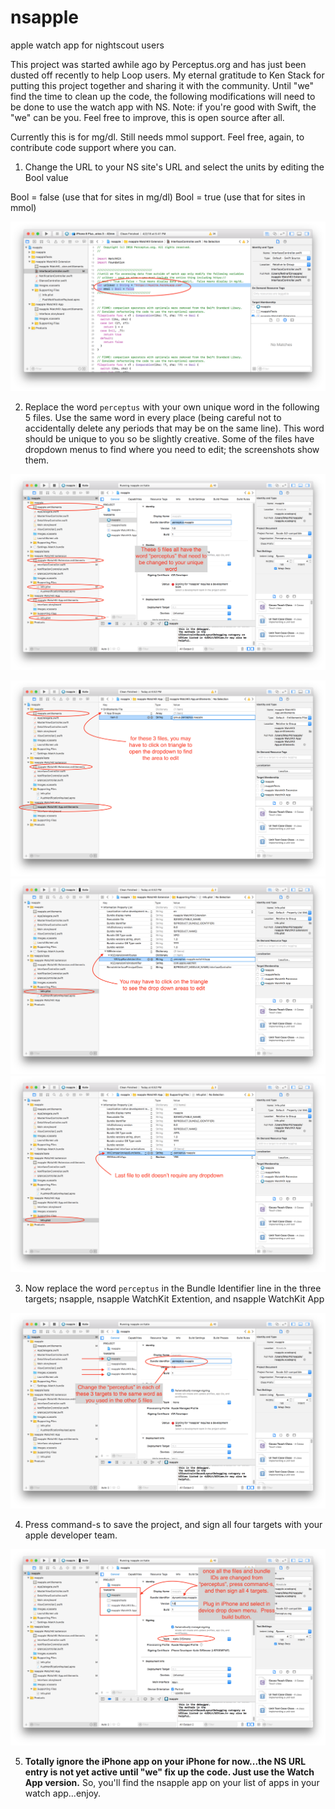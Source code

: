 # nsapple
apple watch app for nightscout users

This project was started awhile ago by Perceptus.org and has just been dusted off recently to help Loop users.  My eternal gratitude to Ken Stack for putting this project together and sharing it with the community.  Until "we" find the time to clean up the code, the following modifications will need to be done to use the watch app with NS.  Note:  if you're good with Swift, the "we" can be you.  Feel free to improve, this is open source after all.

Currently this is for mg/dl.  Still needs mmol support.  Feel free, again, to contribute code support where you can.


1.  Change the URL to your NS site's URL and select the units by editing the Bool value

Bool = false (use that for sites in mg/dl)
Bool = true (use that for sites in mmol)

![URL](https://github.com/Kdisimone/images/blob/master/nsapple-units.png)


2. Replace the word `perceptus` with your own unique word in the following 5 files.  Use the same word in every place (being careful not to accidentally delete any periods that may be on the same line).  This word should be unique to you so be slightly creative.  Some of the files have dropdown menus to find where you need to edit; the screenshots show them.

![files](https://github.com/Kdisimone/images/blob/master/nsapple_files.png)

![dropdown](https://github.com/Kdisimone/images/blob/master/nsapple_dropdown1.png)
![dropdown](https://github.com/Kdisimone/images/blob/master/nsapple_dropdown2.png)
![dropdown](https://github.com/Kdisimone/images/blob/master/nsapple_dropdown3.png)

3. Now replace the word `perceptus` in the Bundle Identifier line in the three targets; nsapple, nsapple WatchKit Extention, and nsapple WatchKit App

![bundleID](https://github.com/Kdisimone/images/blob/master/nsapple_bundleID.png)

4.  Press command-s to save the project, and sign all four targets with your apple developer team.

![sign](https://github.com/Kdisimone/images/blob/master/nsapple_build.png)

5.  **Totally ignore the iPhone app on your iPhone for now...the NS URL entry is not yet active until "we" fix up the code.  Just use the Watch App version.**  So, you'll find the nsapple app on your list of apps in your watch app...enjoy.

